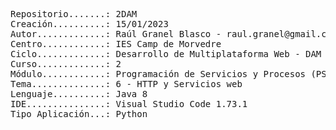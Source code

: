 <pre>
Repositorio.......: 2DAM
Creación..........: 15/01/2023
Autor.............: Raúl Granel Blasco - raul.granel@gmail.com
Centro............: IES Camp de Morvedre
Ciclo.............: Desarrollo de Multiplataforma Web - DAM
Curso.............: 2
Módulo............: Programación de Servicios y Procesos (PSP)
Tema..............: 6 - HTTP y Servicios web
Lenguaje..........: Java 8
IDE...............: Visual Studio Code 1.73.1
Tipo Aplicación...: Python
<pre/>